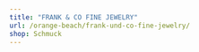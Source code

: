 ```yaml
---
title: "FRANK & CO FINE JEWELRY"
url: /orange-beach/frank-und-co-fine-jewelry/
shop: Schmuck
---
```

